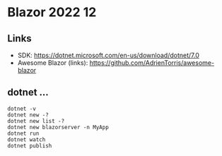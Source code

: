 # Blazor 2022 12

## Links

- SDK: https://dotnet.microsoft.com/en-us/download/dotnet/7.0
- Awesome Blazor (links): https://github.com/AdrienTorris/awesome-blazor

## dotnet ...

```
dotnet -v
dotnet new -?
dotnet new list -?
dotnet new blazorserver -n MyApp
dotnet run
dotnet watch
dotnet publish
```
